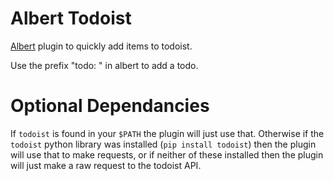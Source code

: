 # Albert Todoist

[Albert](https://github.com/albertlauncher/albert) plugin to quickly add items to todoist.

Use the prefix "todo: " in albert to add a todo.

# Optional Dependancies

If `todoist` is found in your `$PATH` the plugin will just use that.
Otherwise if the `todoist` python library was installed (`pip install todoist`)
then the plugin will use that to make requests, or if neither of these installed
then the  plugin will just make a raw request to the todoist API.
